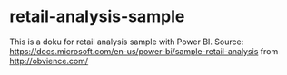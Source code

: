 # retail-analysis-sample
This is a doku for retail analysis sample with Power BI.
Source: 
https://docs.microsoft.com/en-us/power-bi/sample-retail-analysis from http://obvience.com/
